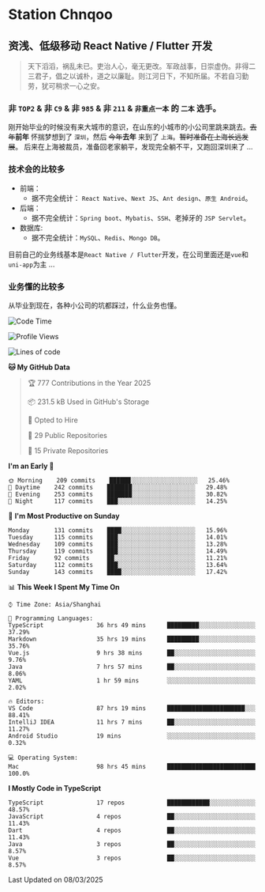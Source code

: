 # Station Chnqoo

## 资浅、低级移动 React Native / Flutter 开发

> 天下滔滔，祸乱未已。吏治人心，毫无更改。军政战事，日崇虚伪。非得二三君子，倡之以诚朴，道之以廉耻。则江河日下，不知所届。不若自习勤劳，犹可稍求一心之安。

### 非 `TOP2` & 非 `C9` & 非 `985` & 非 `211` & `非重点一本` 的 `二本` 选手。

刚开始毕业的时候没有来大城市的意识，在山东的小城市的小公司里跳来跳去。~~去年~~**前年** 怀揣梦想到了 `深圳`，然后 ~~今年~~**去年** 来到了 `上海`。~~暂时准备在上海长远发展~~。
后来在上海被裁员，准备回老家躺平，发现完全躺不平，又跑回深圳来了 ...

### 技术会的比较多

- 前端：
  - 据不完全统计： `React Native`、`Next JS`、`Ant design`、`原生 Android`。
- 后端：
  - 据不完全统计：`Spring boot`、`Mybatis`、`SSH`、老掉牙的 `JSP Servlet`。
- 数据库:
  - 据不完全统计：`MySQL`、`Redis`、`Mongo DB`。

目前自己的业务线基本是`React Native / Flutter`开发，在公司里面还是`vue`和`uni-app`为主 ...

### 业务懂的比较多

从毕业到现在，各种小公司的坑都踩过，什么业务也懂。

<!--START_SECTION:waka-->
![Code Time](http://img.shields.io/badge/Code%20Time-7%2C902%20hrs%2028%20mins-blue)

![Profile Views](http://img.shields.io/badge/Profile%20Views-4-blue)

![Lines of code](https://img.shields.io/badge/From%20Hello%20World%20I%27ve%20Written-307%20Thousand%20lines%20of%20code-blue)

**🐱 My GitHub Data** 

> 🏆 777 Contributions in the Year 2025
 > 
> 📦 231.5 kB Used in GitHub's Storage 
 > 
> 💼 Opted to Hire
 > 
> 📜 29 Public Repositories 
 > 
> 🔑 15 Private Repositories  
 > 
**I'm an Early 🐤** 

```text
🌞 Morning    209 commits    ██████░░░░░░░░░░░░░░░░░░░   25.46% 
🌆 Daytime    242 commits    ███████░░░░░░░░░░░░░░░░░░   29.48% 
🌃 Evening    253 commits    ███████░░░░░░░░░░░░░░░░░░   30.82% 
🌙 Night      117 commits    ███░░░░░░░░░░░░░░░░░░░░░░   14.25%

```
📅 **I'm Most Productive on Sunday** 

```text
Monday       131 commits    ████░░░░░░░░░░░░░░░░░░░░░   15.96% 
Tuesday      115 commits    ███░░░░░░░░░░░░░░░░░░░░░░   14.01% 
Wednesday    109 commits    ███░░░░░░░░░░░░░░░░░░░░░░   13.28% 
Thursday     119 commits    ███░░░░░░░░░░░░░░░░░░░░░░   14.49% 
Friday       92 commits     ██░░░░░░░░░░░░░░░░░░░░░░░   11.21% 
Saturday     112 commits    ███░░░░░░░░░░░░░░░░░░░░░░   13.64% 
Sunday       143 commits    ████░░░░░░░░░░░░░░░░░░░░░   17.42%

```


📊 **This Week I Spent My Time On** 

```text
⌚︎ Time Zone: Asia/Shanghai

💬 Programming Languages: 
TypeScript               36 hrs 49 mins      █████████░░░░░░░░░░░░░░░░   37.29% 
Markdown                 35 hrs 19 mins      █████████░░░░░░░░░░░░░░░░   35.76% 
Vue.js                   9 hrs 38 mins       ██░░░░░░░░░░░░░░░░░░░░░░░   9.76% 
Java                     7 hrs 57 mins       ██░░░░░░░░░░░░░░░░░░░░░░░   8.06% 
YAML                     1 hr 59 mins        ░░░░░░░░░░░░░░░░░░░░░░░░░   2.02%

🔥 Editors: 
VS Code                  87 hrs 19 mins      ██████████████████████░░░   88.41% 
IntelliJ IDEA            11 hrs 7 mins       ██░░░░░░░░░░░░░░░░░░░░░░░   11.27% 
Android Studio           19 mins             ░░░░░░░░░░░░░░░░░░░░░░░░░   0.32%

💻 Operating System: 
Mac                      98 hrs 45 mins      █████████████████████████   100.0%

```

**I Mostly Code in TypeScript** 

```text
TypeScript               17 repos            ████████████░░░░░░░░░░░░░   48.57% 
JavaScript               4 repos             ██░░░░░░░░░░░░░░░░░░░░░░░   11.43% 
Dart                     4 repos             ██░░░░░░░░░░░░░░░░░░░░░░░   11.43% 
Java                     3 repos             ██░░░░░░░░░░░░░░░░░░░░░░░   8.57% 
Vue                      3 repos             ██░░░░░░░░░░░░░░░░░░░░░░░   8.57%

```



 Last Updated on 08/03/2025
<!--END_SECTION:waka-->

<!---
ChenqiaoStation/ChenqiaoStation is a ✨ special ✨ repository because its `README.md` (this file) appears on your GitHub profile.
You can click the Preview link to take a look at your changes.
--->
